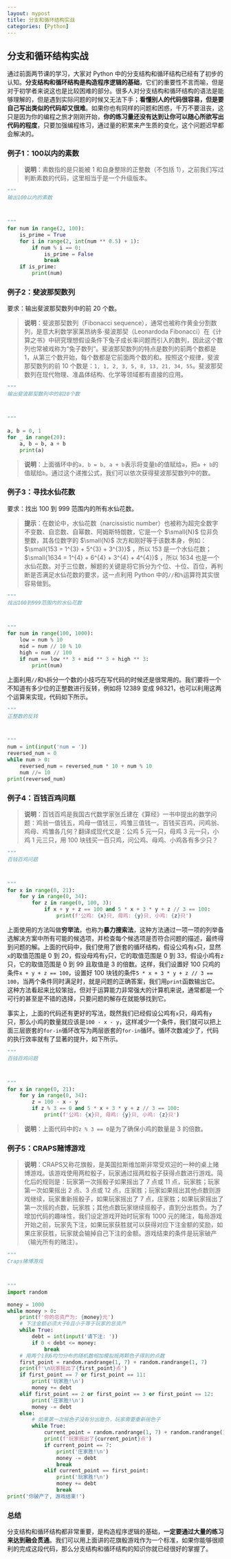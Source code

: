 ```yaml
---
layout: mypost
title: 分支和循环结构实战
categories: [Python]
---
```


## 分支和循环结构实战

通过前面两节课的学习，大家对 Python 中的分支结构和循环结构已经有了初步的认知。**分支结构和循环结构是构造程序逻辑的基础**，它们的重要性不言而喻，但是对于初学者来说这也是比较困难的部分。很多人对分支结构和循环结构的语法是能够理解的，但是遇到实际问题的时候又无法下手；**看懂别人的代码很容易，但是要自己写出类似的代码却又很难**。如果你也有同样的问题和困惑，千万不要沮丧，这只是因为你的编程之旅才刚刚开始，**你的练习量还没有达到让你可以随心所欲写出代码的程度**，只要加强编程练习，通过量的积累来产生质的变化，这个问题迟早都会解决的。

### 例子1：100以内的素数

> **说明**：素数指的是只能被 1 和自身整除的正整数（不包括 1），之前我们写过判断素数的代码，这里相当于是一个升级版本。

```python
"""
输出100以内的素数



"""
for num in range(2, 100):
    is_prime = True
    for i in range(2, int(num ** 0.5) + 1):
        if num % i == 0:
            is_prime = False
            break
    if is_prime:
        print(num)
```

### 例子2：斐波那契数列

要求：输出斐波那契数列中的前 20 个数。

> **说明**：斐波那契数列（Fibonacci sequence），通常也被称作黄金分割数列，是意大利数学家莱昂纳多·斐波那契（Leonardoda Fibonacci）在《计算之书》中研究理想假设条件下兔子成长率问题而引入的数列，因此这个数列也常被戏称为“兔子数列”。斐波那契数列的特点是数列的前两个数都是 1，从第三个数开始，每个数都是它前面两个数的和。按照这个规律，斐波那契数列的前 10 个数是：`1, 1, 2, 3, 5, 8, 13, 21, 34, 55`。斐波那契数列在现代物理、准晶体结构、化学等领域都有直接的应用。

```python
"""
输出斐波那契数列中的前20个数



"""

a, b = 0, 1
for _ in range(20):
    a, b = b, a + b
    print(a)
```

> **说明**：上面循环中的`a, b = b, a + b`表示将变量`b`的值赋给`a`，把`a + b`的值赋给`b`。通过这个递推公式，我们可以依次获得斐波那契数列中的数。

### 例子3：寻找水仙花数

要求：找出 100 到 999 范围内的所有水仙花数。

> **提示**：在数论中，水仙花数（narcissistic number）也被称为超完全数字不变数、自恋数、自幂数、阿姆斯特朗数，它是一个 $\small{N}$ 位非负整数，其各位数字的 $\small{N}$ 次方和刚好等于该数本身，例如： $\small{153 = 1^{3} + 5^{3} + 3^{3}}$ ，所以 153 是一个水仙花数； $\small{1634 = 1^{4} + 6^{4} + 3^{4} + 4^{4}}$ ，所以 1634 也是一个水仙花数。对于三位数，解题的关键是将它拆分为个位、十位、百位，再判断是否满足水仙花数的要求，这一点利用 Python 中的`//`和`%`运算符其实很容易做到。

```python
"""
找出100到999范围内的水仙花数



"""
for num in range(100, 1000):
    low = num % 10
    mid = num // 10 % 10
    high = num // 100
    if num == low ** 3 + mid ** 3 + high ** 3:
        print(num)
```

上面利用`//`和`%`拆分一个数的小技巧在写代码的时候还是很常用的。我们要将一个不知道有多少位的正整数进行反转，例如将 12389 变成 98321，也可以利用这两个运算来实现，代码如下所示。

```python
"""
正整数的反转



"""
num = int(input('num = '))
reversed_num = 0
while num > 0:
    reversed_num = reversed_num * 10 + num % 10
    num //= 10
print(reversed_num)
```

### 例子4：百钱百鸡问题

> **说明**：百钱百鸡是我国古代数学家张丘建在《算经》一书中提出的数学问题：鸡翁一值钱五，鸡母一值钱三，鸡雏三值钱一。百钱买百鸡，问鸡翁、鸡母、鸡雏各几何？翻译成现代文是：公鸡 5 元一只，母鸡 3 元一只，小鸡 1 元三只，用 100 块钱买一百只鸡，问公鸡、母鸡、小鸡各有多少只？

```python
"""
百钱百鸡问题



"""
for x in range(0, 21):
    for y in range(0, 34):
        for z in range(0, 100, 3):
            if x + y + z == 100 and 5 * x + 3 * y + z // 3 == 100:
                print(f'公鸡: {x}只, 母鸡: {y}只, 小鸡: {z}只')
```

上面使用的方法叫做**穷举法**，也称为**暴力搜索法**，这种方法通过一项一项的列举备选解决方案中所有可能的候选项，并检查每个候选项是否符合问题的描述，最终得到问题的解。上面的代码中，我们使用了嵌套的循环结构，假设公鸡有`x`只，显然`x`的取值范围是 0 到 20，假设母鸡有`y`只，它的取值范围是 0 到 33，假设小鸡有`z`只，它的取值范围是 0 到 99 且取值是 3 的倍数。这样，我们设置好 100 只鸡的条件`x + y + z == 100`，设置好 100 块钱的条件`5 * x + 3 * y + z // 3 == 100`，当两个条件同时满足时，就是问题的正确答案，我们用`print`函数输出它。这种方法看起来比较笨拙，但对于运算能力非常强大的计算机来说，通常都是一个可行的甚至是不错的选择，只要问题的解存在就能够找到它。

事实上，上面的代码还有更好的写法，既然我们已经假设公鸡有`x`只，母鸡有`y`只，那么小鸡的数量就应该是`100 - x - y`，这样减少一个条件，我们就可以把上面三层嵌套的`for-in`循环改写为两层嵌套的`for-in`循环。循环次数减少了，代码的执行效率就有了显著的提升，如下所示。

```python
"""
百钱百鸡问题



"""
for x in range(0, 21):
    for y in range(0, 34):
        z = 100 - x - y
        if z % 3 == 0 and 5 * x + 3 * y + z // 3 == 100:
            print(f'公鸡: {x}只, 母鸡: {y}只, 小鸡: {z}只')
```

> **说明**：上面代码中的`z % 3 == 0`是为了确保小鸡的数量是 3 的倍数。

### 例子5：CRAPS赌博游戏

> **说明**：CRAPS又称花旗骰，是美国拉斯维加斯非常受欢迎的一种的桌上赌博游戏。该游戏使用两粒骰子，玩家通过摇两粒骰子获得点数进行游戏。简化后的规则是：玩家第一次摇骰子如果摇出了 7 点或 11 点，玩家胜；玩家第一次如果摇出 2 点、3 点或 12 点，庄家胜；玩家如果摇出其他点数则游戏继续，玩家重新摇骰子，如果玩家摇出了 7 点，庄家胜；如果玩家摇出了第一次摇的点数，玩家胜；其他点数玩家继续摇骰子，直到分出胜负。为了增加代码的趣味性，我们设定游戏开始时玩家有 1000 元的赌注，每局游戏开始之前，玩家先下注，如果玩家获胜就可以获得对应下注金额的奖励，如果庄家获胜，玩家就会输掉自己下注的金额。游戏结束的条件是玩家破产（输光所有的赌注）。

```python
"""
Craps赌博游戏



"""
import random

money = 1000
while money > 0:
    print(f'你的总资产为: {money}元')
    # 下注金额必须大于0且小于等于玩家的总资产
    while True:
        debt = int(input('请下注: '))
        if 0 < debt <= money:
            break
    # 用两个1到6均匀分布的随机数相加模拟摇两颗色子得到的点数
    first_point = random.randrange(1, 7) + random.randrange(1, 7)
    print(f'\n玩家摇出了{first_point}点')
    if first_point == 7 or first_point == 11:
        print('玩家胜!\n')
        money += debt
    elif first_point == 2 or first_point == 3 or first_point == 12:
        print('庄家胜!\n')
        money -= debt
    else:
        # 如果第一次摇色子没有分出胜负，玩家需要重新摇色子
        while True:
            current_point = random.randrange(1, 7) + random.randrange(1, 7)
            print(f'玩家摇出了{current_point}点')
            if current_point == 7:
                print('庄家胜!\n')
                money -= debt
                break
            elif current_point == first_point:
                print('玩家胜!\n')
                money += debt
                break
print('你破产了, 游戏结束!')
```

### 总结

分支结构和循环结构都非常重要，是构造程序逻辑的基础，**一定要通过大量的练习来达到融会贯通**。我们可以用上面讲的花旗骰游戏作为一个标准，如果你能够很顺利的完成这段代码，那么分支结构和循环结构的知识你就已经很好的掌握了。

